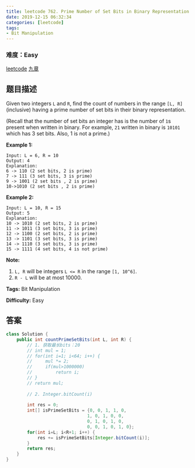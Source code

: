```yaml
---
title: leetcode 762. Prime Number of Set Bits in Binary Representation
date: 2019-12-15 06:32:34
categories: [leetcode]
tags:
- Bit Manipulation
---
```

### 难度：Easy

<a href="https://leetcode.com/problems/prime-number-of-set-bits-in-binary-representation/">leetcode</a>
<a href="https://www.jiuzhang.com/solution/prime-number-of-set-bits-in-binary-representation/">九章</a>
## 题目描述
Given two integers `L` and `R`, find the count of numbers in the range `[L,
R]` (inclusive) having a prime number of set bits in their binary
representation.

(Recall that the number of set bits an integer has is the number of `1`s
present when written in binary. For example, `21` written in binary is `10101`
which has 3 set bits. Also, 1 is not a prime.)

**Example 1:**  
        
    Input: L = 6, R = 10
    Output: 4
    Explanation:
    6 -> 110 (2 set bits, 2 is prime)
    7 -> 111 (3 set bits, 3 is prime)
    9 -> 1001 (2 set bits , 2 is prime)
    10->1010 (2 set bits , 2 is prime)
    

**Example 2:**  
        
    Input: L = 10, R = 15
    Output: 5
    Explanation:
    10 -> 1010 (2 set bits, 2 is prime)
    11 -> 1011 (3 set bits, 3 is prime)
    12 -> 1100 (2 set bits, 2 is prime)
    13 -> 1101 (3 set bits, 3 is prime)
    14 -> 1110 (3 set bits, 3 is prime)
    15 -> 1111 (4 set bits, 4 is not prime)
    

**Note:**  

  1. `L, R` will be integers `L <= R` in the range `[1, 10^6]`.
  2. `R - L` will be at most 10000.


**Tags:** Bit Manipulation

**Difficulty:** Easy
## 答案
<!--more-->
```java
class Solution {
    public int countPrimeSetBits(int L, int R) {
        // 1. 获取最长bits：20
        // int mul = 1;
        // for(int i=1; i<64; i++) {
        //     mul *= 2;
        //     if(mul>1000000)
        //         return i;
        // }
        // return mul;
        
        // 2. Integer.bitCount(i)
        
        int res = 0;
        int[] isPrimeSetBits = {0, 0, 1, 1, 0,
                               1, 0, 1, 0, 0,
                               0, 1, 0, 1, 0,
                               0, 0, 1, 0, 1, 0};
        for(int i=L; i<R+1; i++) {
            res += isPrimeSetBits[Integer.bitCount(i)];
        }
        return res;
    }
}    
```
